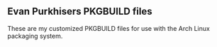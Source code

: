 ## Evan Purkhisers PKGBUILD files

These are my customized PKGBUILD files for use with the Arch Linux packaging
system.
